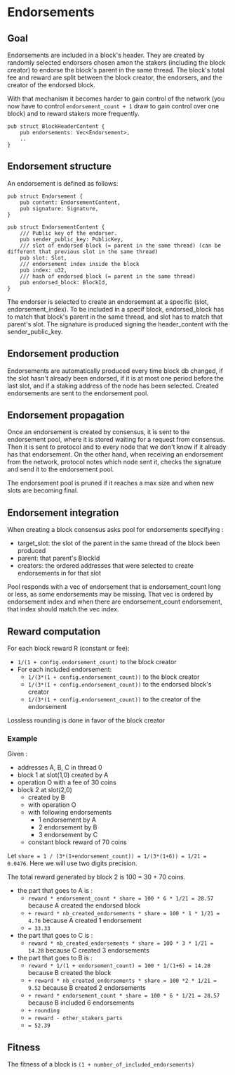 # Endorsements

## Goal

Endorsements are included in a block's header. They are created by randomly selected endorsers chosen amon the stakers (including the block creator) to endorse the block's parent in the same thread. The block's total fee and reward are split between the block creator, the endorsers, and the creator of the endorsed block.

With that mechanism it becomes harder to gain control of the network (you now have to control `endorsement_count + 1` draw to gain control over one block) and to reward stakers more frequently.

```ignore
pub struct BlockHeaderContent {
    pub endorsements: Vec<Endorsement>,
    ..
}
```

## Endorsement structure

An endorsement is defined as follows:

```ignore
pub struct Endorsement {
    pub content: EndorsementContent,
    pub signature: Signature,
}

pub struct EndorsementContent {
    /// Public key of the endorser.
    pub sender_public_key: PublicKey,
    /// slot of endorsed block (= parent in the same thread) (can be different that previous slot in the same thread)
    pub slot: Slot,
    /// endorsement index inside the block
    pub index: u32,
    /// hash of endorsed block (= parent in the same thread)
    pub endorsed_block: BlockId,
}
```

The endorser is selected to create an endorsement at a specific (slot, endorsement_index). To be included in a specif block, endorsed_block has to match that block's parent in the same thread, and slot has to match that parent's slot. The signature is produced signing the header_content with the sender_public_key.

## Endorsement production

Endorsements are automatically produced every time block db changed, if the slot hasn't already been endorsed, if it is at most one period before the last slot, and if a staking address of the node has been selected. Created endorsements are sent to the endorsement pool.

## Endorsement propagation

Once an endorsement is created by consensus, it is sent to the endorsement pool, where it is stored waiting for a request from consensus. Then it is sent to protocol and to every node that we don't know if it already has that endorsement. On the other hand, when receiving an endorsement from the network, protocol notes which node sent it, checks the signature and send it to the endorsement pool.

The endorsement pool is pruned if it reaches a max size and when new slots are becoming final.

## Endorsement integration

When creating a block consensus asks pool for endorsements specifying :

-   target_slot: the slot of the parent in the same thread of the block been produced
-   parent: that parent's BlockId
-   creators: the ordered addresses that were selected to create endorsements in for that slot

Pool responds with a vec of endorsement that is endorsement_count long or less, as some endorsements may be missing. That vec is ordered by endorsement index and when there are endorsement_count endorsement, that index should match the vec index.

## Reward computation

For each block reward R (constant or fee):

-   `1/(1 + config.endorsement_count)` to the block creator
-   For each included endorsement:
    -   `1/(3*(1 + config.endorsement_count))` to the block creator
    -   `1/(3*(1 + config.endorsement_count))` to the endorsed block's creator
    -   `1/(3*(1 + config.endorsement_count))` to the creator of the endorsement

Lossless rounding is done in favor of the block creator

### Example

Given :

-   addresses A, B, C in thread 0
-   block 1 at slot(1,0) created by A
-   operation O with a fee of 30 coins
-   block 2 at slot(2,0)
    -   created by B
    -   with operation O
    -   with following endorsements
        -   1 endorsement by A
        -   2 endorsement by B
        -   3 endorsement by C
    -   constant block reward of 70 coins

Let `share = 1 / (3*(1+endorsement_count)) = 1/(3*(1+6)) = 1/21 = 0.0476`.
Here we will use two digits precision.

The total reward generated by block 2 is 100 = 30 + 70 coins.

-   the part that goes to A is :
    -   `reward * endorsement_count * share = 100 * 6 * 1/21 = 28.57` because A created the endorsed block
    -   `+ reward * nb_created_endorsements * share = 100 * 1 * 1/21 = 4.76` because A created 1 endorsement
    -   `= 33.33`
-   the part that goes to C is :
    -   `reward * nb_created_endorsements * share = 100 * 3 * 1/21 = 14.28` because C created 3 endorsements
-   the part that goes to B is :
    -   `reward * 1/(1 + endorsement_count) = 100 * 1/(1+6) = 14.28` because B created the block
    -   `+ reward * nb_created_endorsements * share = 100 *2 * 1/21 = 9.52` because B created 2 endorsements
    -   `+ reward * endorsement_count * share = 100 * 6 * 1/21 = 28.57` because B included 6 endorsements
    -   `+ rounding`
    -   `= reward - other_stakers_parts`
    -   `= 52.39`

## Fitness

The fitness of a block is `(1 + number_of_included_endorsements)`
